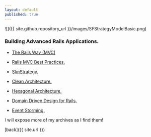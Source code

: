 ```yaml
---
layout: default
published: true
---
```

![]({{ site.github.repository_url }}/images/SFStrategyModelBasic.png)

### Building Advanced Rails Applications.

* [The Rails Way (MVC) ](https://www.sitepoint.com/10-ruby-on-rails-best-practices-3/)
* [Rails MVC Best Practices.](https://www.sitepoint.com/10-ruby-on-rails-best-practices-3/)
* [SknStrategy.](https://skoona.blogspot.com/2016/08/sknservices-alternate-development_11.html)
* [Clean Architecture.](https://skoona.blogspot.com/2016/08/raspberry-pi-iot-udp-programming-with.html)
* [Hexagonal Architecture.](https://medium.com/@vsavkin/hexagonal-architecture-for-rails-developers-8b1fee64a613)

* [Domain Driven Design for Rails.](https://blog.arkency.com/domain-driven-rails/)
* [Event Storming.](https://blog.redelastic.com/corporate-arts-crafts-modelling-reactive-systems-with-event-storming-73c6236f5dd7)

I will expose more of my archives as I find them!

[back]({{ site.url }})

